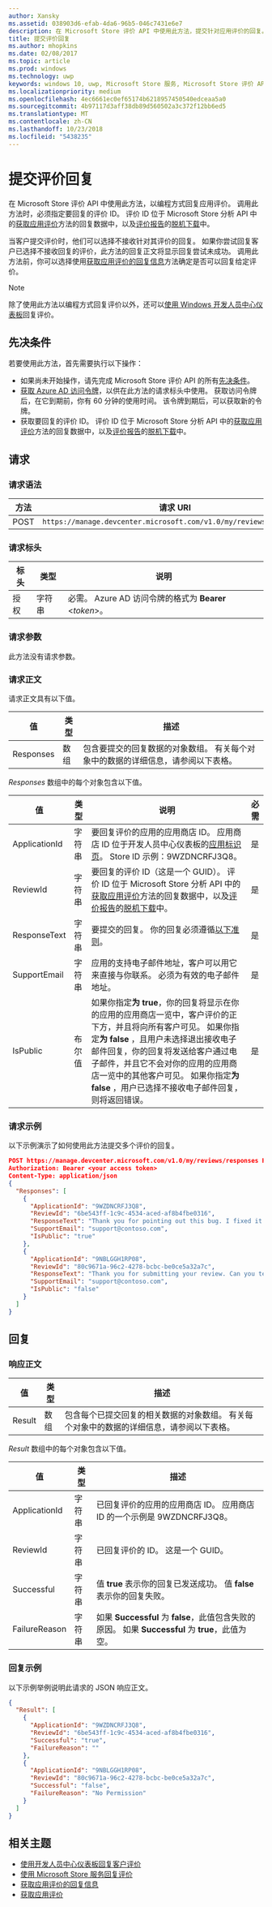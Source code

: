 ```yaml
---
author: Xansky
ms.assetid: 038903d6-efab-4da6-96b5-046c7431e6e7
description: 在 Microsoft Store 评价 API 中使用此方法，提交针对应用评价的回复。
title: 提交评价回复
ms.author: mhopkins
ms.date: 02/08/2017
ms.topic: article
ms.prod: windows
ms.technology: uwp
keywords: windows 10, uwp, Microsoft Store 服务, Microsoft Store 评价 API, 加载项购置
ms.localizationpriority: medium
ms.openlocfilehash: 4ec6661ec0ef65174b6218957450540edceaa5a0
ms.sourcegitcommit: 4b97117d3aff38db89d560502a3c372f12bb6ed5
ms.translationtype: MT
ms.contentlocale: zh-CN
ms.lasthandoff: 10/23/2018
ms.locfileid: "5438235"
---
```

# <a name="submit-responses-to-reviews"></a>提交评价回复


在 Microsoft Store 评价 API 中使用此方法，以编程方式回复应用评价。 调用此方法时，必须指定要回复的评价 ID。 评价 ID 位于 Microsoft Store 分析 API 中的[获取应用评价](get-app-reviews.md)方法的回复数据中，以及[评价报告](../publish/reviews-report.md)的[脱机下载](../publish/download-analytic-reports.md)中。

当客户提交评价时，他们可以选择不接收针对其评价的回复。 如果你尝试回复客户已选择不接收回复的评价，此方法的回复正文将显示回复尝试未成功。 调用此方法前，你可以选择使用[获取应用评价的回复信息](get-response-info-for-app-reviews.md)方法确定是否可以回复给定评价。

> [!NOTE]
> 除了使用此方法以编程方式回复评价以外，还可以[使用 Windows 开发人员中心仪表板](../publish/respond-to-customer-reviews.md)回复评价。

## <a name="prerequisites"></a>先决条件

若要使用此方法，首先需要执行以下操作：

* 如果尚未开始操作，请先完成 Microsoft Store 评价 API 的所有[先决条件](respond-to-reviews-using-windows-store-services.md#prerequisites)。
* [获取 Azure AD 访问令牌](respond-to-reviews-using-windows-store-services.md#obtain-an-azure-ad-access-token)，以供在此方法的请求标头中使用。 获取访问令牌后，在它到期前，你有 60 分钟的使用时间。 该令牌到期后，可以获取新的令牌。
* 获取要回复的评价 ID。 评价 ID 位于 Microsoft Store 分析 API 中的[获取应用评价](get-app-reviews.md)方法的回复数据中，以及[评价报告](../publish/reviews-report.md)的[脱机下载](../publish/download-analytic-reports.md)中。

## <a name="request"></a>请求

### <a name="request-syntax"></a>请求语法

| 方法 | 请求 URI                                                      |
|--------|------------------------------------------------------------------|
| POST    | ```https://manage.devcenter.microsoft.com/v1.0/my/reviews/responses``` |


### <a name="request-header"></a>请求标头

| 标头        | 类型   | 说明                                                                 |
|---------------|--------|-----------------------------------------------------------------------------|
| 授权 | 字符串 | 必需。 Azure AD 访问令牌的格式为 **Bearer** &lt;*token*&gt;。 |


### <a name="request-parameters"></a>请求参数

此方法没有请求参数。


### <a name="request-body"></a>请求正文

请求正文具有以下值。

| 值        | 类型   | 描述                                                                 |
|---------------|--------|-----------------------------------------|
| Responses | 数组 | 包含要提交的回复数据的对象数组。 有关每个对象中的数据的详细信息，请参阅以下表格。 |


*Responses* 数组中的每个对象包含以下值。

| 值        | 类型   | 说明           |  必需  |
|---------------|--------|-----------------------------|-----|
| ApplicationId | 字符串 |  要回复评价的应用的应用商店 ID。 应用商店 ID 位于开发人员中心仪表板的[应用标识页](../publish/view-app-identity-details.md)。 Store ID 示例：9WZDNCRFJ3Q8。   |  是  |
| ReviewId | 字符串 |  要回复的评价 ID（这是一个 GUID）。 评价 ID 位于 Microsoft Store 分析 API 中的[获取应用评价](get-app-reviews.md)方法的回复数据中，以及[评价报告](../publish/reviews-report.md)的[脱机下载](../publish/download-analytic-reports.md)中。   |  是  |
| ResponseText | 字符串 | 要提交的回复。 你的回复必须遵循[以下准则](../publish/respond-to-customer-reviews.md#guidelines-for-responses)。   |  是  |
| SupportEmail | 字符串 | 应用的支持电子邮件地址，客户可以用它来直接与你联系。 必须为有效的电子邮件地址。     |  是  |
| IsPublic | 布尔值 |  如果你指定**为 true**，你的回复将显示在你的应用的应用商店一览中，客户评价的正下方，并且将向所有客户可见。 如果你指定**为 false** ，且用户未选择退出接收电子邮件回复，你的回复将发送给客户通过电子邮件，并且它不会对你的应用的应用商店一览中的其他客户可见。 如果你指定**为 false** ，用户已选择不接收电子邮件回复，则将返回错误。   |  是  |


### <a name="request-example"></a>请求示例

以下示例演示了如何使用此方法提交多个评价的回复。

```json
POST https://manage.devcenter.microsoft.com/v1.0/my/reviews/responses HTTP/1.1
Authorization: Bearer <your access token>
Content-Type: application/json
{
  "Responses": [
    {
      "ApplicationId": "9WZDNCRFJ3Q8",
      "ReviewId": "6be543ff-1c9c-4534-aced-af8b4fbe0316",
      "ResponseText": "Thank you for pointing out this bug. I fixed it and published an update, you should have the fix soon",
      "SupportEmail": "support@contoso.com",
      "IsPublic": "true"
    },
    {
      "ApplicationId": "9NBLGGH1RP08",
      "ReviewId": "80c9671a-96c2-4278-bcbc-be0ce5a32a7c",
      "ResponseText": "Thank you for submitting your review. Can you tell more about what you were doing in the app when it froze? Thanks very much for your help.",
      "SupportEmail": "support@contoso.com",
      "IsPublic": "false"
    }
  ]
}
```

## <a name="response"></a>回复

### <a name="response-body"></a>响应正文

| 值        | 类型   | 描述            |
|---------------|--------|---------------------|
| Result | 数组 | 包含每个已提交回复的相关数据的对象数组。 有关每个对象中的数据的详细信息，请参阅以下表格。  |


*Result* 数组中的每个对象包含以下值。

| 值        | 类型   | 描述                                                                 |
|---------------|--------|-----------------------------------------------|
| ApplicationId | 字符串 |  已回复评价的应用的应用商店 ID。 应用商店 ID 的一个示例是 9WZDNCRFJ3Q8。   |
| ReviewId | 字符串 |  已回复评价的 ID。 这是一个 GUID。   |
| Successful | 字符串 | 值 **true** 表示你的回复已发送成功。 值 **false** 表示你的回复失败。    |
| FailureReason | 字符串 | 如果 **Successful** 为 **false**，此值包含失败的原因。 如果 **Successful** 为 **true**，此值为空。      |


### <a name="response-example"></a>回复示例

以下示例举例说明此请求的 JSON 响应正文。

```json
{
  "Result": [
    {
      "ApplicationId": "9WZDNCRFJ3Q8",
      "ReviewId": "6be543ff-1c9c-4534-aced-af8b4fbe0316",
      "Successful": "true",
      "FailureReason": ""
    },
    {
      "ApplicationId": "9NBLGGH1RP08",
      "ReviewId": "80c9671a-96c2-4278-bcbc-be0ce5a32a7c",
      "Successful": "false",
      "FailureReason": "No Permission"
    }
  ]
}
```

## <a name="related-topics"></a>相关主题

* [使用开发人员中心仪表板回复客户评价](../publish/respond-to-customer-reviews.md)
* [使用 Microsoft Store 服务回复评价](respond-to-reviews-using-windows-store-services.md)
* [获取应用评价的回复信息](get-response-info-for-app-reviews.md)
* [获取应用评价](get-app-reviews.md)
